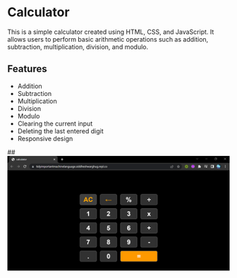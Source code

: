 # Calculator

This is a simple calculator created using HTML, CSS, and JavaScript. It allows users to perform basic arithmetic operations such as addition, subtraction, multiplication, division, and modulo.

## Features

- Addition
- Subtraction
- Multiplication
- Division
- Modulo
- Clearing the current input
- Deleting the last entered digit
- Responsive design


##![Project Screenshot](photo1.png)


